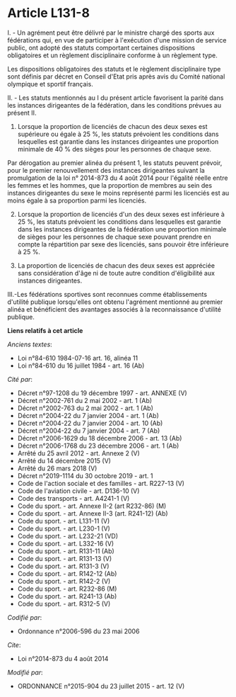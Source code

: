 # Article L131-8

I. - Un agrément peut être délivré par le ministre chargé des sports aux fédérations qui, en vue de participer à l'exécution
d'une mission de service public, ont adopté des statuts comportant certaines dispositions obligatoires et un règlement
disciplinaire conforme à un règlement type.

Les dispositions obligatoires des statuts et le règlement disciplinaire type sont définis par décret en Conseil d'Etat pris
après avis du Comité national olympique et sportif français.

II. - Les statuts mentionnés au I du présent article favorisent la parité dans les instances dirigeantes de la fédération,
dans les conditions prévues au présent II. 

1. Lorsque la proportion de licenciés de chacun des deux sexes est supérieure ou égale à 25 %, les statuts prévoient les
conditions dans lesquelles est garantie dans les instances dirigeantes une proportion minimale de 40 % des sièges pour les
personnes de chaque sexe. 

Par dérogation au premier alinéa du présent 1, les statuts peuvent prévoir, pour le premier renouvellement des instances
dirigeantes suivant la promulgation de la loi n° 2014-873 du 4 août 2014 pour l'égalité réelle entre les femmes et les
hommes, que la proportion de membres au sein des instances dirigeantes du sexe le moins représenté parmi les licenciés est au
moins égale à sa proportion parmi les licenciés. 

2. Lorsque la proportion de licenciés d'un des deux sexes est inférieure à 25 %, les statuts prévoient les conditions dans
lesquelles est garantie dans les instances dirigeantes de la fédération une proportion minimale de sièges pour les personnes
de chaque sexe pouvant prendre en compte la répartition par sexe des licenciés, sans pouvoir être inférieure à 25 %. 

3. La proportion de licenciés de chacun des deux sexes est appréciée sans considération d'âge ni de toute autre condition
d'éligibilité aux instances dirigeantes.

III.-Les fédérations sportives sont reconnues comme établissements d'utilité publique lorsqu'elles ont obtenu l'agrément
mentionné au premier alinéa et bénéficient des avantages associés à la reconnaissance d'utilité publique.

**Liens relatifs à cet article**

_Anciens textes_:

  - Loi n°84-610 1984-07-16 art. 16, alinéa 11
  - Loi n°84-610 du 16 juillet 1984 - art. 16 (Ab)

_Cité par_:

  - Décret n°97-1208 du 19 décembre 1997 - art. ANNEXE (V)
  - Décret n°2002-761 du 2 mai 2002 - art. 1 (Ab)
  - Décret n°2002-763 du 2 mai 2002 - art. 1 (Ab)
  - Décret n°2004-22 du 7 janvier 2004 - art. 1 (Ab)
  - Décret n°2004-22 du 7 janvier 2004 - art. 10 (Ab)
  - Décret n°2004-22 du 7 janvier 2004 - art. 7 (Ab)
  - Décret n°2006-1629 du 18 décembre 2006 - art. 13 (Ab)
  - Décret n°2006-1768 du 23 décembre 2006 - art. 1 (Ab)
  - Arrêté du 25 avril 2012 - art. Annexe 2 (V)
  - Arrêté du 14 décembre 2015 (V)
  - Arrêté du 26 mars 2018 (V)
  - Décret n°2019-1114 du 30 octobre 2019 - art. 1
  - Code de l'action sociale et des familles - art. R227-13 (V)
  - Code de l'aviation civile - art. D136-10 (V)
  - Code des transports - art. A4241-1 (V)
  - Code du sport. - art. Annexe II-2 (art R232-86) (M)
  - Code du sport. - art. Annexe II-3 (art. R241-12) (Ab)
  - Code du sport. - art. L131-11 (V)
  - Code du sport. - art. L230-1 (V)
  - Code du sport. - art. L232-21 (VD)
  - Code du sport. - art. L332-16 (V)
  - Code du sport. - art. R131-11 (Ab)
  - Code du sport. - art. R131-13 (V)
  - Code du sport. - art. R131-3 (V)
  - Code du sport. - art. R142-12 (Ab)
  - Code du sport. - art. R142-2 (V)
  - Code du sport. - art. R232-86 (M)
  - Code du sport. - art. R241-13 (Ab)
  - Code du sport. - art. R312-5 (V)

_Codifié par_:

  - Ordonnance n°2006-596 du 23 mai 2006

_Cite_:

  - Loi n°2014-873 du 4 août 2014

_Modifié par_:

  - ORDONNANCE n°2015-904 du 23 juillet 2015 - art. 12 (V)
